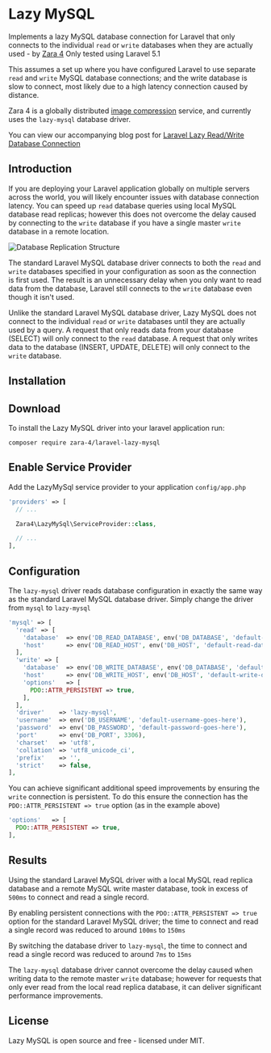 # Lazy MySQL

Implements a lazy MySQL database connection for Laravel that only connects to the individual `read` or `write` databases when they are actually used - by [Zara 4](http://zara4.com)
Only tested using Laravel 5.1

This assumes a set up where you have configured Laravel to use separate `read` and `write` MySQL database connections; and the write database is slow to connect, most likely due to a high latency connection caused by distance.

Zara 4 is a globally distributed [image compression](http://zara4.com) service, and currently uses the `lazy-mysql` database driver.

You can view our accompanying blog post for [Laravel Lazy Read/Write Database Connection](https://blog.zara4.com/laravel-lazy-readwrite-database-connection/)


## Introduction

If you are deploying your Laravel application globally on multiple servers across the world, you will likely encounter issues with database connection latency.
You can speed up `read` database queries using local MySQL database read replicas; however this does not overcome the delay caused by connecting to the `write` database if you have a single master `write` database in a remote location.

![Database Replication Structure](https://blog.zara4.com/wp-content/uploads/2017/05/lazy-mysql-replication-setup.png)

The standard Laravel MySQL database driver connects to both the `read` and `write` databases specified in your configuration as soon as the connection is first used.
The result is an unnecessary delay when you only want to read data from the database, Laravel still connects to the `write` database even though it isn't used.

Unlike the standard Laravel MySQL database driver, Lazy MySQL does not connect to the individual `read` or `write` databases until they are actually used by a query.
A request that only reads data from your database (SELECT) will only connect to the `read` database. A request that only writes data to the database (INSERT, UPDATE, DELETE) will only connect to the `write` database.




## Installation

## Download
To install the Lazy MySQL driver into your laravel application run:
```
composer require zara-4/laravel-lazy-mysql
```

## Enable Service Provider
Add the LazyMySql service provider to your application `config/app.php`

```php
'providers' => [
  // ...

  Zara4\LazyMySql\ServiceProvider::class,

  // ...
],

```



## Configuration

The `lazy-mysql` driver reads database configuration in exactly the same way as the standard Laravel MySQL database driver.
Simply change the driver from `mysql` to `lazy-mysql`

```php
'mysql' => [
  'read' => [
    'database'  => env('DB_READ_DATABASE', env('DB_DATABASE', 'default-database-name-goes-here')),
    'host'      => env('DB_READ_HOST', env('DB_HOST', 'default-read-database-host-goes-here')),
  ],
  'write' => [
    'database'  => env('DB_WRITE_DATABASE', env('DB_DATABASE', 'default-database-name-goes-here')),
    'host'      => env('DB_WRITE_HOST', env('DB_HOST', 'default-write-database-host-goes-here')),
    'options'   => [
      PDO::ATTR_PERSISTENT => true,
    ],
  ],
  'driver'    => 'lazy-mysql',
  'username'  => env('DB_USERNAME', 'default-username-goes-here'),
  'password'  => env('DB_PASSWORD', 'default-password-goes-here'),
  'port'      => env('DB_PORT', 3306),
  'charset'   => 'utf8',
  'collation' => 'utf8_unicode_ci',
  'prefix'    => '',
  'strict'    => false,
],
```


You can achieve significant additional speed improvements by ensuring the `write` connection is persistent.
To do this ensure the connection has the `PDO::ATTR_PERSISTENT => true` option (as in the example above)

```php
'options'   => [
  PDO::ATTR_PERSISTENT => true,
],
```



## Results
Using the standard Laravel MySQL driver with a local MySQL read replica database and a remote MySQL write master database, took in excess of `500ms` to connect and read a single record.

By enabling persistent connections with the `PDO::ATTR_PERSISTENT => true` option for the standard Laravel MySQL driver; the time to connect and read a single record was reduced to around `100ms` to `150ms`

By switching the database driver to `lazy-mysql`, the time to connect and read a single record was reduced to around `7ms` to `15ms`


The `lazy-mysql` database driver cannot overcome the delay caused when writing data to the remote master `write` database; however for requests that only ever read from the local read replica database, it can deliver significant performance improvements.



## License

Lazy MySQL is open source and free - licensed under MIT.
